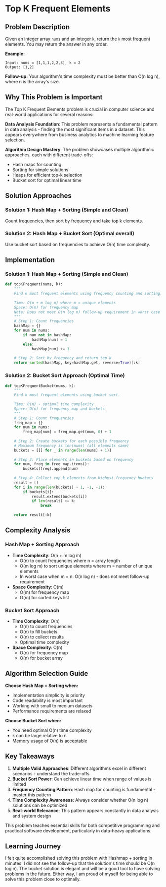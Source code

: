 # Top K Frequent Elements

## Problem Description

Given an integer array `nums` and an integer `k`, return the `k` most frequent elements. You may return the answer in any order.

**Example:**
```
Input: nums = [1,1,1,2,2,3], k = 2
Output: [1,2]
```

**Follow-up:** Your algorithm's time complexity must be better than O(n log n), where n is the array's size.

## Why This Problem is Important

The Top K Frequent Elements problem is crucial in computer science and real-world applications for several reasons:

**Data Analysis Foundation**: This problem represents a fundamental pattern in data analysis - finding the most significant items in a dataset. This appears everywhere from business analytics to machine learning feature selection.

**Algorithm Design Mastery**: The problem showcases multiple algorithmic approaches, each with different trade-offs:
- Hash maps for counting
- Sorting for simple solutions
- Heaps for efficient top-k selection
- Bucket sort for optimal linear time

## Solution Approaches

### Solution 1: Hash Map + Sorting (Simple and Clean)
Count frequencies, then sort by frequency and take top k elements.

### Solution 2: Hash Map + Bucket Sort (Optimal overall)
Use bucket sort based on frequencies to achieve O(n) time complexity.

## Implementation

### Solution 1: Hash Map + Sorting (Simple and Clean)
```python
def topKFrequent(nums, k):
    """
    Find k most frequent elements using frequency counting and sorting.
    
    Time: O(n + m log m) where m = unique elements
    Space: O(m) for frequency map
    Note: Does not meet O(n log n) follow-up requirement in worst case
    """
    # Step 1: Count frequencies
    hashMap = {}
    for num in nums:
        if num not in hashMap:
            hashMap[num] = 1
        else:
            hashMap[num] += 1
    
    # Step 2: Sort by frequency and return top k
    return sorted(hashMap, key=hashMap.get, reverse=True)[:k]
```

### Solution 2: Bucket Sort Approach (Optimal Time)
```python
def topKFrequentBucket(nums, k):
    """
    Find k most frequent elements using bucket sort.
    
    Time: O(n) - optimal time complexity
    Space: O(n) for frequency map and buckets
    """
    # Step 1: Count frequencies
    freq_map = {}
    for num in nums:
        freq_map[num] = freq_map.get(num, 0) + 1
    
    # Step 2: Create buckets for each possible frequency
    # Maximum frequency is len(nums) (all elements same)
    buckets = [[] for _ in range(len(nums) + 1)]
    
    # Step 3: Place elements in buckets based on frequency
    for num, freq in freq_map.items():
        buckets[freq].append(num)
    
    # Step 4: Collect top k elements from highest frequency buckets
    result = []
    for i in range(len(buckets) - 1, -1, -1):
        if buckets[i]:
            result.extend(buckets[i])
            if len(result) >= k:
                break
    
    return result[:k]
```

## Complexity Analysis

### Hash Map + Sorting Approach
- **Time Complexity**: O(n + m log m)
  - O(n) to count frequencies where n = array length
  - O(m log m) to sort unique elements where m = number of unique elements
  - In worst case when m = n: O(n log n) - does not meet follow-up requirement
- **Space Complexity**: O(m)
  - O(m) for frequency map
  - O(m) for sorted keys list

### Bucket Sort Approach
- **Time Complexity**: O(n)
  - O(n) to count frequencies
  - O(n) to fill buckets
  - O(n) to collect results
  - Optimal time complexity
- **Space Complexity**: O(n)
  - O(n) for frequency map
  - O(n) for bucket array

## Algorithm Selection Guide

**Choose Hash Map + Sorting when:**
- Implementation simplicity is priority
- Code readability is most important
- Working with small to medium datasets
- Performance requirements are relaxed

**Choose Bucket Sort when:**
- You need optimal O(n) time complexity
- k can be large relative to n
- Memory usage of O(n) is acceptable

## Key Takeaways

1. **Multiple Valid Approaches**: Different algorithms excel in different scenarios - understand the trade-offs
2. **Bucket Sort Power**: Can achieve linear time when range of values is limited
3. **Frequency Counting Pattern**: Hash map for counting is fundamental - master this pattern
4. **Time Complexity Awareness**: Always consider whether O(n log n) solutions can be optimized
5. **Real-world Relevance**: This pattern appears constantly in data analysis and system design

This problem teaches essential skills for both competitive programming and practical software development, particularly in data-heavy applications.

## Learning Journey

I felt quite accomplished solving this problem with Hashmap + sorting in minutes. I did not see the follow-up that the solution's time should be O(n log n). The bucket solution is elegant and will be a good tool to have solving problems in the future. Either way, I am proud of myself for being able to solve this problem close to optimally.

